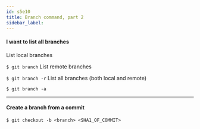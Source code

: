 ```yaml
---
id: s5e10
title: Branch command, part 2
sidebar_label:
---
```


#### I want to list all branches

List local branches

`$ git branch`
List remote branches

`$ git branch -r`
List all branches (both local and remote)

`$ git branch -a`

---

#### Create a branch from a commit

`$ git checkout -b <branch> <SHA1_OF_COMMIT>`
